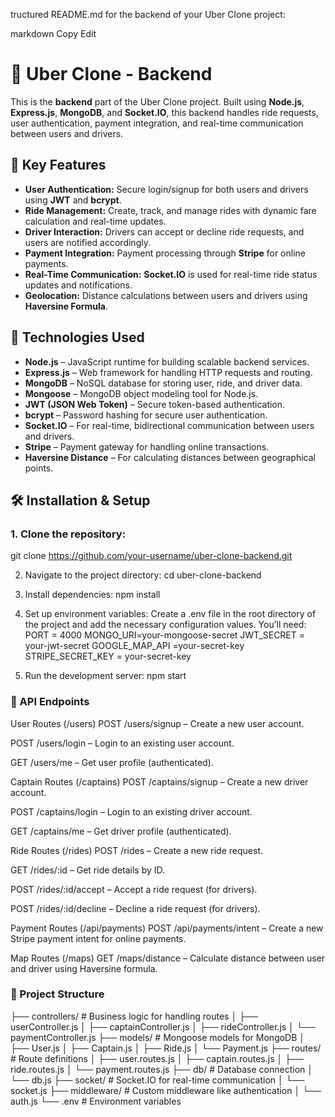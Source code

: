 tructured README.md for the backend of your Uber Clone project:

markdown
Copy
Edit
# 🚗 **Uber Clone - Backend**

This is the **backend** part of the Uber Clone project. Built using **Node.js**, **Express.js**, **MongoDB**, and **Socket.IO**, this backend handles ride requests, user authentication, payment integration, and real-time communication between users and drivers.

## 📱 **Key Features**
- **User Authentication:** Secure login/signup for both users and drivers using **JWT** and **bcrypt**.
- **Ride Management:** Create, track, and manage rides with dynamic fare calculation and real-time updates.
- **Driver Interaction:** Drivers can accept or decline ride requests, and users are notified accordingly.
- **Payment Integration:** Payment processing through **Stripe** for online payments.
- **Real-Time Communication:** **Socket.IO** is used for real-time ride status updates and notifications.
- **Geolocation:** Distance calculations between users and drivers using **Haversine Formula**.

## 🔧 **Technologies Used**
- **Node.js** – JavaScript runtime for building scalable backend services.
- **Express.js** – Web framework for handling HTTP requests and routing.
- **MongoDB** – NoSQL database for storing user, ride, and driver data.
- **Mongoose** – MongoDB object modeling tool for Node.js.
- **JWT (JSON Web Token)** – Secure token-based authentication.
- **bcrypt** – Password hashing for secure user authentication.
- **Socket.IO** – For real-time, bidirectional communication between users and drivers.
- **Stripe** – Payment gateway for handling online transactions.
- **Haversine Distance** – For calculating distances between geographical points.

## 🛠️ **Installation & Setup**

### **1. Clone the repository:**

git clone https://github.com/your-username/uber-clone-backend.git

2. Navigate to the project directory:
   cd uber-clone-backend

3. Install dependencies:
    npm install

4. Set up environment variables:
Create a .env file in the root directory of the project and add the necessary configuration values. You’ll need:
   PORT = 4000
   MONGO_URI=your-mongoose-secret
   JWT_SECRET = your-jwt-secret
   GOOGLE_MAP_API =your-secret-key
   STRIPE_SECRET_KEY = your-secret-key

5. Run the development server:
   npm start



### **📝 API Endpoints**
User Routes (/users)
POST /users/signup – Create a new user account.

POST /users/login – Login to an existing user account.

GET /users/me – Get user profile (authenticated).

Captain Routes (/captains)
POST /captains/signup – Create a new driver account.

POST /captains/login – Login to an existing driver account.

GET /captains/me – Get driver profile (authenticated).

Ride Routes (/rides)
POST /rides – Create a new ride request.

GET /rides/:id – Get ride details by ID.

POST /rides/:id/accept – Accept a ride request (for drivers).

POST /rides/:id/decline – Decline a ride request (for drivers).

Payment Routes (/api/payments)
POST /api/payments/intent – Create a new Stripe payment intent for online payments.

Map Routes (/maps)
GET /maps/distance – Calculate distance between user and driver using Haversine formula.

### **📝 Project Structure**
├── controllers/      # Business logic for handling routes
│   ├── userController.js
│   ├── captainController.js
│   ├── rideController.js
│   └── paymentController.js
├── models/           # Mongoose models for MongoDB
│   ├── User.js
│   ├── Captain.js
│   ├── Ride.js
│   └── Payment.js
├── routes/           # Route definitions
│   ├── user.routes.js
│   ├── captain.routes.js
│   ├── ride.routes.js
│   └── payment.routes.js
├── db/               # Database connection
│   └── db.js
├── socket/           # Socket.IO for real-time communication
│   └── socket.js
├── middleware/       # Custom middleware like authentication
│   └── auth.js
└── .env              # Environment variables
